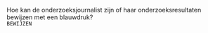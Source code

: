 Hoe kan de onderzoeksjournalist zijn of haar onderzoeksresultaten bewijzen met een blauwdruk? 
<br>`BEWIJZEN` 


